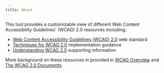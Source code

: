 ```yaml
---
title: About
---
```

This tool provides a customizable view of different Web Content Accessibility Guidelines' (WCAG) 2.0 resources including:

-   [Web Content Accessibility Guidelines (WCAG) 2.0](http://www.w3.org/TR/WCAG20/) web standard
-   [Techniques for WCAG 2.0](http://www.w3.org/TR/WCAG20-TECHS/) implementation guidance
-   [Understanding WCAG 2.0](http://www.w3.org/TR/UNDERSTANDING-WCAG20/) supporting information

More background on these resources in provided in [WCAG Overview](http://www.w3.org/WAI/intro/wcag.php) and [The WCAG 2.0 Documents](http://www.w3.org/WAI/intro/wcag20).

